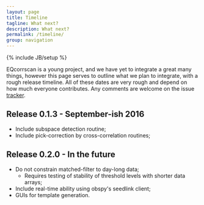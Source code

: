 ```yaml
---
layout: page
title: Timeline
tagline: What next?
description: What next?
permalink: /timeline/
group: navigation
---
```

{% include JB/setup %}

EQcorrscan is a young project, and we have yet to integrate a great many things,
however this page serves to outline what we plan to integrate, with a rough
release timeline.  All of these dates are very rough and depend on how much
everyone contributes.  Any comments are welcome
on the issue [tracker](https://github.com/calum-chamberlain/EQcorrscan/issues/3).

## Release 0.1.3 - September-ish 2016
* Include subspace detection routine;
* Include pick-correction by cross-correlation routines;

## Release 0.2.0 - In the future
* Do not constrain matched-filter to day-long data;
  * Requires testing of stability of threshold levels with shorter data arrays;
* Include real-time ability using obspy's seedlink client;
* GUIs for template generation.

<!-- {% include JB/comments %} -->
